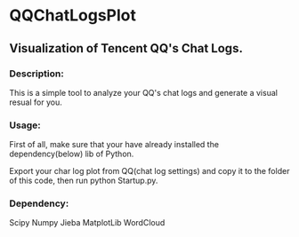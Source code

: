 # QQChatLogsPlot

## Visualization of Tencent QQ's Chat Logs.

### Description:

This is a simple tool to analyze your QQ's chat logs and generate a visual resual for you.

### Usage:

First of all, make sure that your have already installed the dependency(below) lib of Python.

Export your char log plot from QQ(chat log settings) and copy it to the folder of this code, then run python Startup.py.

### Dependency:
Scipy
Numpy
Jieba
MatplotLib
WordCloud
